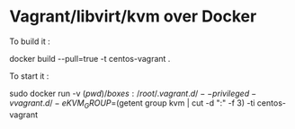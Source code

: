 # Vagrant/libvirt/kvm over Docker

To build it :

docker build --pull=true  -t centos-vagrant .


To start it :

sudo docker  run -v $(pwd)/boxes:/root/.vagrant.d/  --privileged -v vagrant.d/ -e KVM_GROUP=$(getent group kvm |  cut -d ":" -f 3)   -ti centos-vagrant
